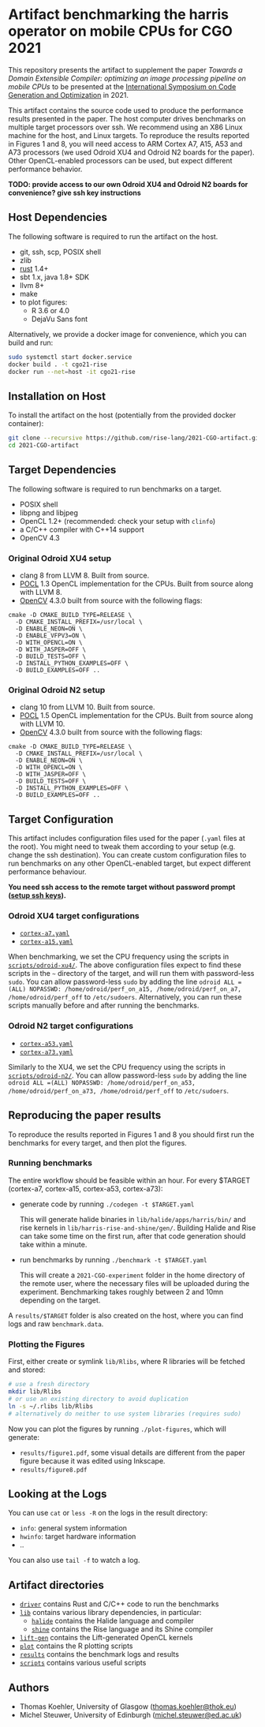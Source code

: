 # Artifact benchmarking the harris operator on mobile CPUs for CGO 2021

This repository presents the artifact to supplement the paper
*Towards a Domain Extensible Compiler: optimizing an image processing pipeline on mobile CPUs*
to be presented at the [International Symposium on Code Generation and Optimization](https://conf.researchr.org/home/cgo-2021)
in 2021.

This artifact contains the source code used to produce the performance results presented in the paper.
The host computer drives benchmarks on multiple target processors over ssh.
We recommend using an X86 Linux machine for the host, and Linux targets.
To reproduce the results reported in Figures 1 and 8, you will need access to ARM Cortex A7, A15, A53 and A73 processors
(we used Odroid XU4 and Odroid N2 boards for the paper).
Other OpenCL-enabled processors can be used, but expect different performance behavior.

**TODO: provide access to our own Odroid XU4 and Odroid N2 boards for convenience? give ssh key instructions**

## Host Dependencies

The following software is required to run the artifact on the host.

- git, ssh, scp, POSIX shell
- zlib
- [rust](https://rust-lang.org) 1.4+
- sbt 1.x, java 1.8+ SDK
- llvm 8+
- make
- to plot figures:
  - R 3.6 or 4.0
  - DejaVu Sans font

Alternatively, we provide a docker image for convenience, which you can build and run:
```sh
sudo systemctl start docker.service
docker build . -t cgo21-rise
docker run --net=host -it cgo21-rise
```

## Installation on Host

To install the artifact on the host (potentially from the provided docker container):

```sh
git clone --recursive https://github.com/rise-lang/2021-CGO-artifact.git
cd 2021-CGO-artifact
```

## Target Dependencies

The following software is required to run benchmarks on a target.

- POSIX shell
- libpng and libjpeg
- OpenCL 1.2+ (recommended: check your setup with `clinfo`)
- a C/C++ compiler with C++14 support
- OpenCV 4.3

### Original Odroid XU4 setup

- clang 8 from LLVM 8. Built from source.
- [POCL](portablecl.org) 1.3 OpenCL implementation for the CPUs. Built from source along with LLVM 8.
- [OpenCV](https://opencv.org/) 4.3.0 built from source with the following flags:
```
cmake -D CMAKE_BUILD_TYPE=RELEASE \
  -D CMAKE_INSTALL_PREFIX=/usr/local \
  -D ENABLE_NEON=ON \
  -D ENABLE_VFPV3=ON \
  -D WITH_OPENCL=ON \
  -D WITH_JASPER=OFF \
  -D BUILD_TESTS=OFF \
  -D INSTALL_PYTHON_EXAMPLES=OFF \
  -D BUILD_EXAMPLES=OFF ..
```

### Original Odroid N2 setup

- clang 10 from LLVM 10. Built from source.
- [POCL](portablecl.org) 1.5 OpenCL implementation for the CPUs. Built from source along with LLVM 10.
- [OpenCV](https://opencv.org/) 4.3.0 built from source with the following flags:
```
cmake -D CMAKE_BUILD_TYPE=RELEASE \
  -D CMAKE_INSTALL_PREFIX=/usr/local \
  -D ENABLE_NEON=ON \
  -D WITH_OPENCL=ON \
  -D WITH_JASPER=OFF \
  -D BUILD_TESTS=OFF \
  -D INSTALL_PYTHON_EXAMPLES=OFF \
  -D BUILD_EXAMPLES=OFF ..
```

## Target Configuration

This artifact includes configuration files used for the paper (`.yaml` files at the root).
You might need to tweak them according to your setup (e.g. change the ssh destination).
You can create custom configuration files to run benchmarks on any other OpenCL-enabled target, but expect different performance behaviour.

**You need ssh access to the remote target without password prompt ([setup ssh keys](https://www.digitalocean.com/community/tutorials/how-to-set-up-ssh-keys-2)).**

### Odroid XU4 target configurations

- [`cortex-a7.yaml`](cortex-a7.yaml)
- [`cortex-a15.yaml`](cortex-a15.yaml)

When benchmarking, we set the CPU frequency using the scripts in [`scripts/odroid-xu4/`](scripts/odroid-xu4/).
The above configuration files expect to find these scripts in the `~` directory
of the target, and will run them with password-less `sudo`.
You can allow password-less `sudo` by adding the line `odroid ALL =(ALL) NOPASSWD: /home/odroid/perf_on_a15, /home/odroid/perf_on_a7, /home/odroid/perf_off` to `/etc/sudoers`.
Alternatively, you can run these scripts manually before and after running the benchmarks.
 
### Odroid N2 target configurations

- [`cortex-a53.yaml`](cortex-a53.yaml)
- [`cortex-a73.yaml`](cortex-a73.yaml)

Similarly to the XU4, we set the CPU frequency using the scripts in [`scripts/odroid-n2/`](scripts/odroid-n2/).
You can allow password-less `sudo` by adding the line `odroid ALL =(ALL) NOPASSWD: /home/odroid/perf_on_a53, /home/odroid/perf_on_a73, /home/odroid/perf_off` to `/etc/sudoers`.

## Reproducing the paper results

To reproduce the results reported in Figures 1 and 8 you should first run the benchmarks for every target,
and then plot the figures.

### Running benchmarks

The entire workflow should be feasible within an hour.
For every $TARGET (cortex-a7, cortex-a15, cortex-a53, cortex-a73):
- generate code by running `./codegen -t $TARGET.yaml`
  
  This will generate halide binaries in `lib/halide/apps/harris/bin/` and rise kernels in
  `lib/harris-rise-and-shine/gen/`. Building Halide and Rise can take some time on the first run,
   after that code generation should take within a minute.
   
- run benchmarks by running `./benchmark -t $TARGET.yaml`

  This will create a `2021-CGO-experiment` folder in the home directory
of the remote user, where the necessary files will be uploaded during the experiment.
  Benchmarking takes roughly between 2 and 10mn depending on the target.

A `results/$TARGET` folder is also created on the host, where you can find logs and raw `benchmark.data`. 

### Plotting the Figures

First, either create or symlink `lib/Rlibs`, where R libraries will be fetched and stored:
```sh
# use a fresh directory
mkdir lib/Rlibs
# or use an existing directory to avoid duplication
ln -s ~/.rlibs lib/Rlibs
# alternatively do neither to use system libraries (requires sudo)
```

Now you can plot the figures by running `./plot-figures`, which will generate:
- `results/figure1.pdf`, some visual details are different from the paper figure because it was edited using Inkscape.
- `results/figure8.pdf`

## Looking at the Logs

You can use `cat` or `less -R` on the logs in the result directory:

- `info`: general system information
- `hwinfo`: target hardware information
- ..

You can also use `tail -f` to watch a log.

## Artifact directories

- [`driver`](driver) contains Rust and C/C++ code to run the benchmarks
- [`lib`](lib) contains various library dependencies, in particular:
  - [`halide`](lib/halide) contains the Halide language and compiler
  - [`shine`](lib/shine) contains the Rise language and its Shine compiler
- [`lift-gen`](lift-gen) contains the Lift-generated OpenCL kernels
- [`plot`](plot) contains the R plotting scripts
- [`results`](results) contains the benchmark logs and results
- [`scripts`](scripts) contains various useful scripts

## Authors

- Thomas Koehler, University of Glasgow ([thomas.koehler@thok.eu](mailto:thomas.koehler@thok.eu))
- Michel Steuwer, University of Edinburgh ([michel.steuwer@ed.ac.uk](mailto:michel.steuwer@ed.ac.uk))